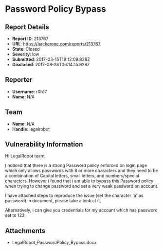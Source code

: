# Password Policy Bypass

## Report Details
- **Report ID**: 213767
- **URL**: https://hackerone.com/reports/213767
- **State**: Closed
- **Severity**: low
- **Submitted**: 2017-03-15T19:12:09.828Z
- **Disclosed**: 2017-08-28T06:14:15.929Z

## Reporter
- **Username**: r0h17
- **Name**: N/A

## Team
- **Name**: N/A
- **Handle**: legalrobot

## Vulnerability Information
Hi LegalRobot team,

I noticed that there is a strong Password policy enforced on login page which only allows passwords with 8 or more characters and they need to be a combination of Capital letters, small letters, and numbers/special characters.
However i found that i am able to bypass this Password policy when trying to change password and set a very weak password on account.

I have attached steps to reproduce the issue (set the character 'a' as password) in document, please take a look at it.

Alternatively, i can give you credentials for my account which has password set to 123

## Attachments
- LegalRobot_PasswordPolicy_Bypass.docx
